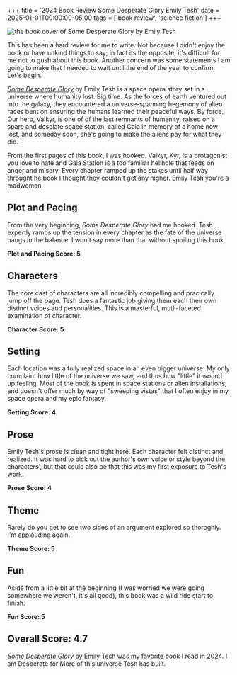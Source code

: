 +++
title = '2024 Book Review Some Desperate Glory Emily Tesh'
date = 2025-01-01T00:00:00-05:00
tags = ['book review', 'science fiction']
+++

![the book cover of Some Desperate Glory by Emily Tesh](https://images-na.ssl-images-amazon.com/images/S/compressed.photo.goodreads.com/books/1668621616i/58388343.jpg)

This has been a hard review for me to write. Not because I didn't enjoy the book or have unkind things to say; in fact its the opposite, it's difficult for me not to gush about this book. Another concern was some statements I am going to make that I needed to wait until the end of the year to confirm. Let's begin.

[*Some Desperate Glory*](https://www.goodreads.com/book/show/58388343-some-desperate-glory) by Emily Tesh is a space opera story set in a universe where humanity lost. Big time. As the forces of earth ventured out into the galaxy, they encountered a universe-spanning hegemony of alien races bent on ensuring the humans learned their peaceful ways. By force. Our hero, Valkyr, is one of of the last remnants of humanity, raised on a spare and desolate space station, called Gaia in memory of a home now lost, and someday soon, she's going to make the aliens pay for what they did.

From the first pages of this book, I was hooked. Valkyr, Kyr, is a protagonist you love to hate and Gaia Station is a too familiar hellhole that feeds on anger and misery. Every chapter ramped up the stakes until half way throught he book I thought they couldn't get any higher. Emily Tesh you're a madwoman.

## Plot and Pacing

From the very beginning, *Some Desperate Glory* had me hooked. Tesh expertly ramps up the tension in every chapter as the fate of the universe hangs in the balance. I won't say more than that without spoiling this book.

**Plot and Pacing Score: 5**

## Characters

The core cast of characters are all incredibly compelling and pracically jump off the page. Tesh does a fantastic job giving them each their own distinct voices and personalities. This is a masterful, mutli-faceted examination of character.

**Character Score: 5**

## Setting

Each location was a fully realized space in an even bigger universe. My only complaint how little of the universe we saw, and thus how "little" it wound up feeling. Most of the book is spent in space stations or alien installations, and doesn't offer much by way of "sweeping vistas" that I often enjoy in my space opera and my epic fantasy.

**Setting Score: 4**

## Prose

Emily Tesh's prose is clean and tight here. Each character felt distinct and realized. It was hard to pick out the author's own voice or style beyond the characters', but that could also be that this was my first exposure to Tesh's work.

**Prose Score: 4**

## Theme

Rarely do you get to see two sides of an argument explored so thoroghly. I'm applauding again.

**Theme Score: 5**

## Fun

Aside from a little bit at the beginning (I was worried we were going somewhere we weren't, it's all good), this book was a wild ride start to finish.

**Fun Score: 5**

## Overall Score: 4.7

*Some Desperate Glory* by Emily Tesh was my favorite book I read in 2024. I am Desperate for More of this universe Tesh has built.